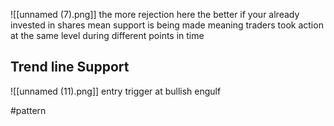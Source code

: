 ![[unnamed (7).png]]
the more rejection here the better if your already invested in shares mean support is being made meaning traders took action at the same level during different points in time


## Trend line Support
![[unnamed (11).png]]
entry trigger at bullish engulf









#pattern